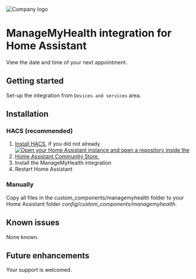 ![Company logo](https://www.managemyhealth.co.nz/app/themes/mmh-child/assets/img/icons/logo-title-dark.svg)

# ManageMyHealth integration for Home Assistant
View the date and time of your next appointment.

## Getting started
Set-up the integration from `Devices and services` area.

## Installation
### HACS (recommended)
1. [Install HACS](https://hacs.xyz/docs/setup/download), if you did not already
2. [![Open your Home Assistant instance and open a repository inside the Home Assistant Community Store.](https://my.home-assistant.io/badges/hacs_repository.svg)](https://my.home-assistant.io/redirect/hacs_repository/?owner=codyc1515&repository=ha-managemyhealth&category=integration)
3. Install the ManageMyHealth integration
4. Restart Home Assistant

### Manually
Copy all files in the custom_components/managemyhealth folder to your Home Assistant folder *config/custom_components/managemyhealth*.

## Known issues
None known.

## Future enhancements
Your support is welcomed.
